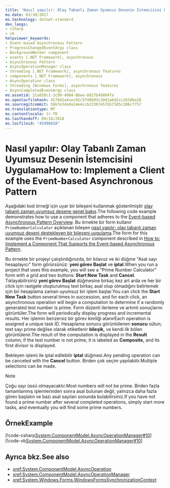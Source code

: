 ```yaml
---
title: 'Nasıl yapılır: Olay Tabanlı Zaman Uyumsuz Desenin İstemcisini Uygulama'
ms.date: 03/30/2017
ms.technology: dotnet-standard
dev_langs:
- csharp
- vb
helpviewer_keywords:
- Event-based Asynchronous Pattern
- ProgressChangedEventArgs class
- BackgroundWorker component
- events [.NET Framework], asynchronous
- Asynchronous Pattern
- AsyncOperationManager class
- threading [.NET Framework], asynchronous features
- components [.NET Framework], asynchronous
- AsyncOperation class
- threading [Windows Forms], asynchronous features
- AsyncCompletedEventArgs class
ms.assetid: 21a858c1-3c99-4904-86ee-0d17b49804fa
ms.openlocfilehash: 4176d1a4cec91c5740b03c10d1a6d2cc263dba28
ms.sourcegitcommit: 5bbfe34a9a14e4ccb22367e57b57585c208cf757
ms.translationtype: MT
ms.contentlocale: tr-TR
ms.lasthandoff: 09/18/2018
ms.locfileid: "45998818"
---
```

# <a name="how-to-implement-a-client-of-the-event-based-asynchronous-pattern"></a><span data-ttu-id="18890-102">Nasıl yapılır: Olay Tabanlı Zaman Uyumsuz Desenin İstemcisini Uygulama</span><span class="sxs-lookup"><span data-stu-id="18890-102">How to: Implement a Client of the Event-based Asynchronous Pattern</span></span>
<span data-ttu-id="18890-103">Aşağıdaki kod örneği için uyar bir bileşeni kullanmak gösterilmiştir [olay tabanlı zaman uyumsuz desene genel bakış](../../../docs/standard/asynchronous-programming-patterns/event-based-asynchronous-pattern-overview.md).</span><span class="sxs-lookup"><span data-stu-id="18890-103">The following code example demonstrates how to use a component that adheres to the [Event-based Asynchronous Pattern Overview](../../../docs/standard/asynchronous-programming-patterns/event-based-asynchronous-pattern-overview.md).</span></span> <span data-ttu-id="18890-104">Bu örnekte bir form kullanır `PrimeNumberCalculator` açıklanan bileşen [nasıl yapılır: olay tabanlı zaman uyumsuz deseni destekleyen bir bileşeni uygulama](../../../docs/standard/asynchronous-programming-patterns/component-that-supports-the-event-based-asynchronous-pattern.md).</span><span class="sxs-lookup"><span data-stu-id="18890-104">The form for this example uses the `PrimeNumberCalculator` component described in [How to: Implement a Component That Supports the Event-based Asynchronous Pattern](../../../docs/standard/asynchronous-programming-patterns/component-that-supports-the-event-based-asynchronous-pattern.md).</span></span>  
  
 <span data-ttu-id="18890-105">Bu örnekte bir projeyi çalıştırdığınızda, bir kılavuz ve iki düğme "Asal sayı hesaplayıcı" form görürsünüz: **yeni görev Başlat** ve **iptal**.</span><span class="sxs-lookup"><span data-stu-id="18890-105">When you run a project that uses this example, you will see a "Prime Number Calculator" form with a grid and two buttons: **Start New Task** and **Cancel**.</span></span> <span data-ttu-id="18890-106">Tıklayabilirsiniz **yeni görev Başlat** düğmesine birkaç kez art arda ve her bir click için rastgele oluşturulmuş test birkaç asal olup olmadığını belirlemek için bir hesaplama zaman uyumsuz bir işlem başlar.</span><span class="sxs-lookup"><span data-stu-id="18890-106">You can click the **Start New Task** button several times in succession, and for each click, an asynchronous operation will begin a computation to determine if a randomly generated test number is prime.</span></span> <span data-ttu-id="18890-107">Form düzenli ilerleme ve artımlı sonuçlarını görüntüler.</span><span class="sxs-lookup"><span data-stu-id="18890-107">The form will periodically display progress and incremental results.</span></span> <span data-ttu-id="18890-108">Her işlemin benzersiz bir görev kimliği atanır</span><span class="sxs-lookup"><span data-stu-id="18890-108">Each operation is assigned a unique task ID.</span></span> <span data-ttu-id="18890-109">Hesaplama sonucu görüntülenen **sonucu** sütun; test sayı prime değilse olarak etiketlenir **bileşik,** ve kendi ilk bölen görüntülenir.</span><span class="sxs-lookup"><span data-stu-id="18890-109">The result of the computation is displayed in the **Result** column; if the test number is not prime, it is labeled as **Composite,** and its first divisor is displayed.</span></span>  
  
 <span data-ttu-id="18890-110">Bekleyen işlemi ile iptal edilebilir **iptal** düğmesi.</span><span class="sxs-lookup"><span data-stu-id="18890-110">Any pending operation can be canceled with the **Cancel** button.</span></span> <span data-ttu-id="18890-111">Birden çok seçim yapılabilir.</span><span class="sxs-lookup"><span data-stu-id="18890-111">Multiple selections can be made.</span></span>  
  
> [!NOTE]
>  <span data-ttu-id="18890-112">Çoğu sayı üssü olmayacaktır.</span><span class="sxs-lookup"><span data-stu-id="18890-112">Most numbers will not be prime.</span></span> <span data-ttu-id="18890-113">Birden fazla tamamlanmış işlemlerinden sonra asal bulunan değil, yalnızca daha fazla görev başlatın ve bazı asal sayıları sonunda bulabilirsiniz.</span><span class="sxs-lookup"><span data-stu-id="18890-113">If you have not found a prime number after several completed operations, simply start more tasks, and eventually you will find some prime numbers.</span></span>  
  
## <a name="example"></a><span data-ttu-id="18890-114">Örnek</span><span class="sxs-lookup"><span data-stu-id="18890-114">Example</span></span>  
 [!code-csharp[System.ComponentModel.AsyncOperationManager#10](../../../samples/snippets/csharp/VS_Snippets_Winforms/System.ComponentModel.AsyncOperationManager/CS/primenumbercalculatormain.cs#10)]
 [!code-vb[System.ComponentModel.AsyncOperationManager#10](../../../samples/snippets/visualbasic/VS_Snippets_Winforms/System.ComponentModel.AsyncOperationManager/VB/primenumbercalculatormain.vb#10)]  
  
## <a name="see-also"></a><span data-ttu-id="18890-115">Ayrıca bkz.</span><span class="sxs-lookup"><span data-stu-id="18890-115">See also</span></span>

- <xref:System.ComponentModel.AsyncOperation>  
- <xref:System.ComponentModel.AsyncOperationManager>  
- <xref:System.Windows.Forms.WindowsFormsSynchronizationContext>
